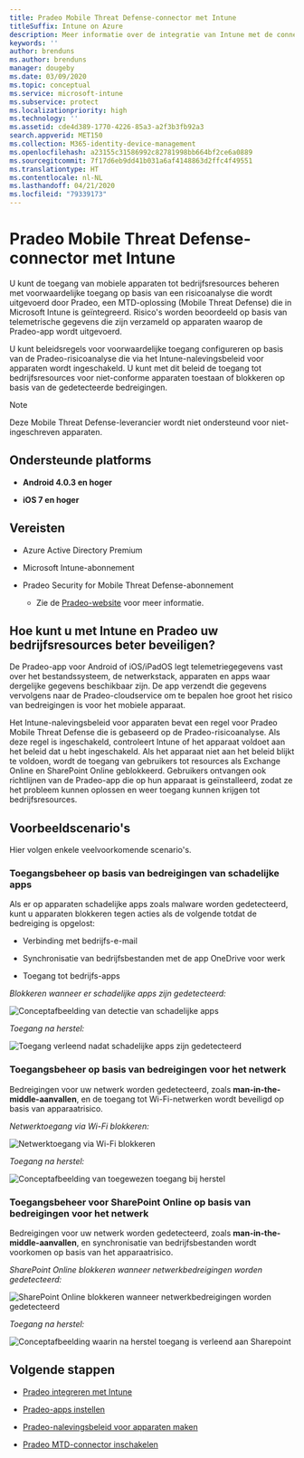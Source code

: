```yaml
---
title: Pradeo Mobile Threat Defense-connector met Intune
titleSuffix: Intune on Azure
description: Meer informatie over de integratie van Intune met de connector Pradeo Mobile Threat Defense om toegang tot uw bedrijfsresources met mobiele apparaten te beheren.
keywords: ''
author: brenduns
ms.author: brenduns
manager: dougeby
ms.date: 03/09/2020
ms.topic: conceptual
ms.service: microsoft-intune
ms.subservice: protect
ms.localizationpriority: high
ms.technology: ''
ms.assetid: cde4d389-1770-4226-85a3-a2f3b3fb92a3
search.appverid: MET150
ms.collection: M365-identity-device-management
ms.openlocfilehash: a23155c31586992c82781998bb664bf2ce6a0889
ms.sourcegitcommit: 7f17d6eb9dd41b031a6af4148863d2ffc4f49551
ms.translationtype: HT
ms.contentlocale: nl-NL
ms.lasthandoff: 04/21/2020
ms.locfileid: "79339173"
---
```

# <a name="pradeo-mobile-threat-defense-connector-with-intune"></a>Pradeo Mobile Threat Defense-connector met Intune

U kunt de toegang van mobiele apparaten tot bedrijfsresources beheren met voorwaardelijke toegang op basis van een risicoanalyse die wordt uitgevoerd door Pradeo, een MTD-oplossing (Mobile Threat Defense) die in Microsoft Intune is geïntegreerd. Risico's worden beoordeeld op basis van telemetrische gegevens die zijn verzameld op apparaten waarop de Pradeo-app wordt uitgevoerd.

U kunt beleidsregels voor voorwaardelijke toegang configureren op basis van de Pradeo-risicoanalyse die via het Intune-nalevingsbeleid voor apparaten wordt ingeschakeld. U kunt met dit beleid de toegang tot bedrijfsresources voor niet-conforme apparaten toestaan of blokkeren op basis van de gedetecteerde bedreigingen.

> [!NOTE]
> Deze Mobile Threat Defense-leverancier wordt niet ondersteund voor niet-ingeschreven apparaten.

## <a name="supported-platforms"></a>Ondersteunde platforms

- **Android 4.0.3 en hoger**

- **iOS 7 en hoger**

## <a name="prerequisites"></a>Vereisten

- Azure Active Directory Premium

- Microsoft Intune-abonnement

- Pradeo Security for Mobile Threat Defense-abonnement

  - Zie de [Pradeo-website](https://www.pradeo.com/en-US/mobile-threat-protection) voor meer informatie.

## <a name="how-do-intune-and-pradeo-help-protect-your-company-resources"></a>Hoe kunt u met Intune en Pradeo uw bedrijfsresources beter beveiligen?

De Pradeo-app voor Android of iOS/iPadOS legt telemetriegegevens vast over het bestandssysteem, de netwerkstack, apparaten en apps waar dergelijke gegevens beschikbaar zijn. De app verzendt die gegevens vervolgens naar de Pradeo-cloudservice om te bepalen hoe groot het risico van bedreigingen is voor het mobiele apparaat.

Het Intune-nalevingsbeleid voor apparaten bevat een regel voor Pradeo Mobile Threat Defense die is gebaseerd op de Pradeo-risicoanalyse. Als deze regel is ingeschakeld, controleert Intune of het apparaat voldoet aan het beleid dat u hebt ingeschakeld. Als het apparaat niet aan het beleid blijkt te voldoen, wordt de toegang van gebruikers tot resources als Exchange Online en SharePoint Online geblokkeerd. Gebruikers ontvangen ook richtlijnen van de Pradeo-app die op hun apparaat is geïnstalleerd, zodat ze het probleem kunnen oplossen en weer toegang kunnen krijgen tot bedrijfsresources.

## <a name="sample-scenarios"></a>Voorbeeldscenario's

Hier volgen enkele veelvoorkomende scenario's.

### <a name="control-access-based-on-threats-from-malicious-apps"></a>Toegangsbeheer op basis van bedreigingen van schadelijke apps

Als er op apparaten schadelijke apps zoals malware worden gedetecteerd, kunt u apparaten blokkeren tegen acties als de volgende totdat de bedreiging is opgelost:

- Verbinding met bedrijfs-e-mail

- Synchronisatie van bedrijfsbestanden met de app OneDrive voor werk

- Toegang tot bedrijfs-apps

*Blokkeren wanneer er schadelijke apps zijn gedetecteerd:*

![Conceptafbeelding van detectie van schadelijke apps](./media/pradeo-mobile-threat-defense-connector/pradeo-maliciousapps-blocked.png)

*Toegang na herstel:*

![Toegang verleend nadat schadelijke apps zijn gedetecteerd](./media/pradeo-mobile-threat-defense-connector/pradeo-maliciousapps-unblocked.png)

### <a name="control-access-based-on-threat-to-network"></a>Toegangsbeheer op basis van bedreigingen voor het netwerk

Bedreigingen voor uw netwerk worden gedetecteerd, zoals **man-in-the-middle-aanvallen**, en de toegang tot Wi-Fi-netwerken wordt beveiligd op basis van apparaatrisico.

*Netwerktoegang via Wi-Fi blokkeren:*

![Netwerktoegang via Wi-Fi blokkeren](./media/pradeo-mobile-threat-defense-connector/pradeo-network-wifi-blocked.png)

*Toegang na herstel:*

![Conceptafbeelding van toegewezen toegang bij herstel](./media/pradeo-mobile-threat-defense-connector/pradeo-network-wifi-unblocked.png)

### <a name="control-access-to-sharepoint-online-based-on-threat-to-network"></a>Toegangsbeheer voor SharePoint Online op basis van bedreigingen voor het netwerk

Bedreigingen voor uw netwerk worden gedetecteerd, zoals **man-in-the-middle-aanvallen**, en synchronisatie van bedrijfsbestanden wordt voorkomen op basis van het apparaatrisico.

*SharePoint Online blokkeren wanneer netwerkbedreigingen worden gedetecteerd:*

![SharePoint Online blokkeren wanneer netwerkbedreigingen worden gedetecteerd](./media/pradeo-mobile-threat-defense-connector/pradeo-network-spo-blocked.png)

*Toegang na herstel:*

![Conceptafbeelding waarin na herstel toegang is verleend aan Sharepoint](./media/pradeo-mobile-threat-defense-connector/pradeo-network-spo-unblocked.png)

<!-- 
### Control access on unenrolled devices based on threats from malicious apps

When the Pradeo Mobile Threat Defense solution considers a device to be infected:

![App protection policy blocks due to detected malware](./media/pradeo-mobile-threat-defense-connector/pradeo-app-policy-block.png)

Access is granted on remediation:

![Access is granted on remediation for App protection policy](./media/pradeo-mobile-threat-defense-connector/pradeo-app-policy-remediated.png)
-->

## <a name="next-steps"></a>Volgende stappen

- [Pradeo integreren met Intune](pradeo-mtd-connector-integration.md)

- [Pradeo-apps instellen](mtd-apps-ios-app-configuration-policy-add-assign.md)

- [Pradeo-nalevingsbeleid voor apparaten maken](mtd-device-compliance-policy-create.md)

- [Pradeo MTD-connector inschakelen](mtd-connector-enable.md)
